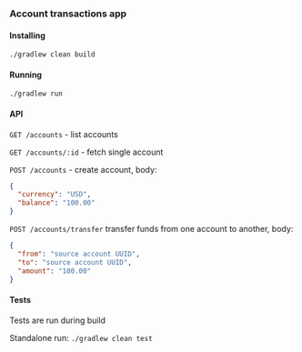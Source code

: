 ### Account transactions app

#### Installing

`./gradlew clean build`

#### Running

`./gradlew run`

#### API

`GET /accounts` - list accounts

`GET /accounts/:id` - fetch single account

`POST /accounts` - create account, body:

```json
{
  "currency": "USD",
  "balance": "100.00"
}
```

`POST /accounts/transfer` transfer funds from one account to another, body:

```json
{
  "from": "source account UUID",
  "to": "source account UUID",
  "amount": "100.00"
}
```

#### Tests

Tests are run during build

Standalone run: `./gradlew clean test`